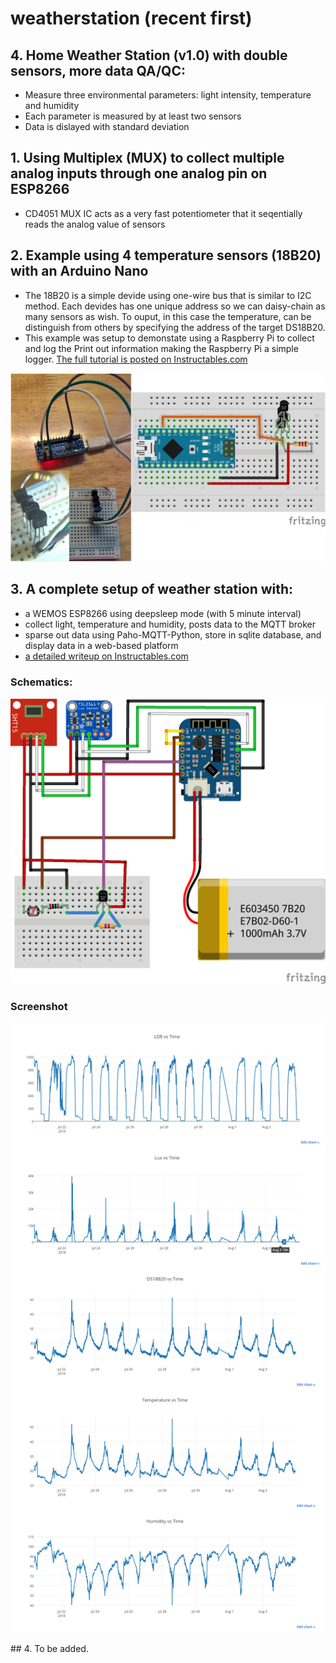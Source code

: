 # weatherstation (recent first)
## 4. Home Weather Station (v1.0) with double sensors, more data QA/QC:
- Measure three environmental parameters: light intensity, temperature and humidity
- Each parameter is measured by at least two sensors
- Data is dislayed with standard deviation

## 1. Using Multiplex (MUX) to collect multiple analog inputs through one analog pin on ESP8266
- CD4051 MUX IC acts as a very fast potentiometer that it seqentially reads the analog value of sensors
## 2. Example using 4 temperature sensors (18B20) with an Arduino Nano
- The 18B20 is a simple devide using one-wire bus that is similar to I2C method.  Each devides has one unique address so we can daisy-chain as many sensors as wish. To ouput, in this case the temperature, can be distinguish from others by specifying the address of the target DS18B20.
- This example was setup to demonstate using a Raspberry Pi to collect and log the Print out information making the Raspberry Pi a simple logger. <a href='https://www.instructables.com/id/Set-Up-From-Scratch-a-Raspberry-Pi-to-Log-Data-Fro'>The full tutorial is posted on Instructables.com</a> 
<p align="center">
  <img src="18B20_multi_reads/18B20.jpg"/>
</p>

## 3. A complete setup of weather station with:
- a WEMOS ESP8266 using deepsleep mode (with 5 minute interval)
- collect light, temperature and humidity, posts data to the MQTT broker
- sparse out data using Paho-MQTT-Python, store in sqlite database, and display data in a web-based platform
- <a href='https://www.instructables.com/id/Weather-Station-ESP8266-With-Deep-Sleep-SQL-Graphi/'> a detailed writeup on Instructables.com</a> 
### Schematics:
<p align="center">
  <img src="esp8266_deepsleep_Aug4/esp8266_deepsleep_ws.png"/>
</p>

### Screenshot
<p align="center">
  <img src="esp8266_deepsleep_Aug4/screencapture-mqtt-9999-2018-08-04-23_00_44.png"/>
</p>
## 4. To be added.

